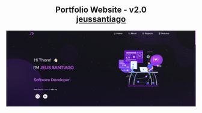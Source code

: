 <h2 align="center">
  Portfolio Website - v2.0<br/>
  <a href="https://jeussantiago.com/" target="_blank">jeussantiago</a>
</h2>
<div align="center">
  <img alt="Demo" src="./Images/portfolio-homepage.png" />
</div>

